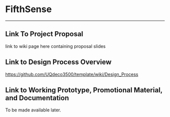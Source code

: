 # FifthSense
***
## Link To Project Proposal
link to wiki page here containing proposal slides

## Link to Design Process Overview
https://github.com/UQdeco3500/template/wiki/Design_Process

## Link to Working Prototype, Promotional Material, and Documentation  
To be made available later. 
